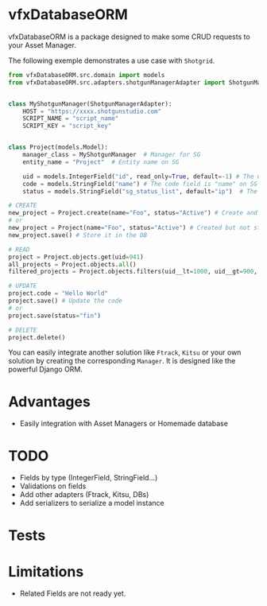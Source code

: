 # vfxDatabaseORM

vfxDatabaseORM is a package designed to make some CRUD requests to your Asset Manager.

The following exemple demonstrates a use case with `Shotgrid`.

```python
from vfxDatabaseORM.src.domain import models
from vfxDatabaseORM.src.adapters.shotgunManagerAdapter import ShotgunManagerAdapter


class MyShotgunManager(ShotgunManagerAdapter):
    HOST = "https://xxxx.shotgunstudio.com"
    SCRIPT_NAME = "script_name"
    SCRIPT_KEY = "script_key"


class Project(models.Model):
    manager_class = MyShotgunManager  # Manager for SG
    entity_name = "Project"  # Entity name on SG

    uid = models.IntegerField("id", read_only=True, default=-1) # The uid field is "id" on SG
    code = models.StringField("name") # The code field is "name" on SG
    status = models.StringField("sg_status_list", default="ip")  # The status field is "sg_status_list" on SG

# CREATE
new_project = Project.create(name="Foo", status="Active") # Create and store it in the DB
# or
new_project = Project(name="Foo", status="Active") # Created but not stored in the DB
new_project.save() # Store it in the DB

# READ
project = Project.objects.get(uid=941)
all_projects = Project.objects.all()
filtered_projects = Project.objects.filters(uid__lt=1000, uid__gt=900, name__startswith="Pipeline")

# UPDATE
project.code = "Hello World"
project.save() # Update the code
# or
project.save(status="fin")

# DELETE
project.delete()
```

You can easily integrate another solution like `Ftrack`, `Kitsu` or your own solution by creating the corresponding `Manager`.
It is designed like the powerful Django ORM.

# Advantages
- Easily integration with Asset Managers or Homemade database

# TODO
- Fields by type (IntegerField, StringField...)
- Validations on fields
- Add other adapters (Ftrack, Kitsu, DBs)
- Add serializers to serialize a model instance

# Tests

# Limitations
- Related Fields are not ready yet.
